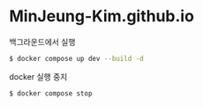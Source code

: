 # MinJeung-Kim.github.io

백그라운드에서 실행

```bash
$ docker compose up dev --build -d
```

docker 실행 중지

```bash
$ docker compose stop
```
